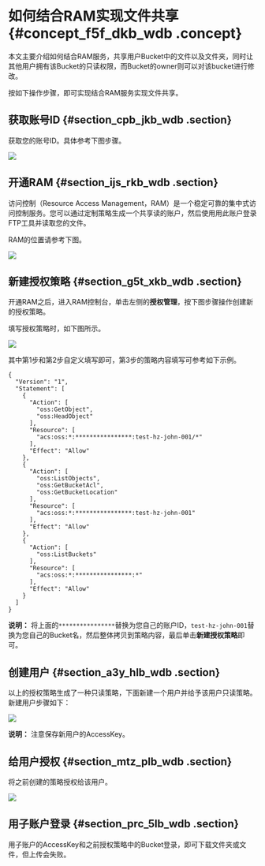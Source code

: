 # 如何结合RAM实现文件共享 {#concept_f5f_dkb_wdb .concept}

本文主要介绍如何结合RAM服务，共享用户Bucket中的文件以及文件夹，同时让其他用户拥有该Bucket的只读权限，而Bucket的owner则可以对该bucket进行修改。

按如下操作步骤，即可实现结合RAM服务实现文件共享。

## 获取账号ID {#section_cpb_jkb_wdb .section}

获取您的账号ID。具体参考下图步骤。

 ![](http://static-aliyun-doc.oss-cn-hangzhou.aliyuncs.com/assets/img/4868/15598063286264_zh-CN.png)

## 开通RAM {#section_ijs_rkb_wdb .section}

访问控制（Resource Access Management，RAM）是一个稳定可靠的集中式访问控制服务。您可以通过定制策略生成一个共享读的账户，然后使用用此账户登录FTP工具并读取您的文件。

RAM的位置请参考下图。

 ![](http://static-aliyun-doc.oss-cn-hangzhou.aliyuncs.com/assets/img/4868/15598063296265_zh-CN.png)

## 新建授权策略 {#section_g5t_xkb_wdb .section}

开通RAM之后，进入RAM控制台，单击左侧的**授权管理**，按下图步骤操作创建新的授权策略。

填写授权策略时，如下图所示。

 ![](http://static-aliyun-doc.oss-cn-hangzhou.aliyuncs.com/assets/img/4868/15598063296266_zh-CN.png) 

其中第1步和第2步自定义填写即可，第3步的策略内容填写可参考如下示例。

``` {#codeblock_sin_fqv_sw3}
{
  "Version": "1",
  "Statement": [
    {
      "Action": [
        "oss:GetObject",
        "oss:HeadObject"
      ],
      "Resource": [
        "acs:oss:*:****************:test-hz-john-001/*"
      ],
      "Effect": "Allow"
    },
    {
      "Action": [
        "oss:ListObjects",
        "oss:GetBucketAcl",
        "oss:GetBucketLocation"
      ],
      "Resource": [
        "acs:oss:*:****************:test-hz-john-001"
      ],
      "Effect": "Allow"
    },
    {
      "Action": [
        "oss:ListBuckets"
      ],
      "Resource": [
        "acs:oss:*:****************:*"
      ],
      "Effect": "Allow"
    }
  ]
}
```

**说明：** 将上面的`****************`替换为您自己的账户ID，`test-hz-john-001`替换为您自己的Bucket名，然后整体拷贝到策略内容，最后单击**新建授权策略**即可。

## 创建用户 {#section_a3y_hlb_wdb .section}

以上的授权策略生成了一种只读策略，下面新建一个用户并给予该用户只读策略。新建用户步骤如下：

 ![](http://static-aliyun-doc.oss-cn-hangzhou.aliyuncs.com/assets/img/4868/15598063296267_zh-CN.png) 

**说明：** 注意保存新用户的AccessKey。

## 给用户授权 {#section_mtz_plb_wdb .section}

将之前创建的策略授权给该用户。

 ![](http://static-aliyun-doc.oss-cn-hangzhou.aliyuncs.com/assets/img/4868/15598063296268_zh-CN.png)

## 用子账户登录 {#section_prc_5lb_wdb .section}

用子账户的AccessKey和之前授权策略中的Bucket登录，即可下载文件夹或文件，但上传会失败。

